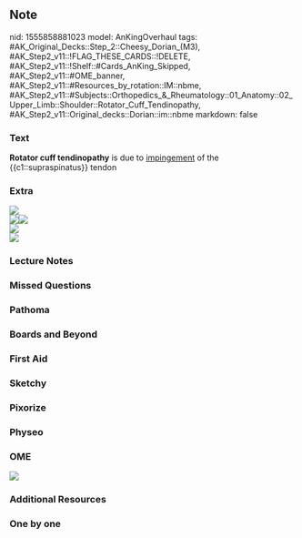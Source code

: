 ## Note
nid: 1555858881023
model: AnKingOverhaul
tags: #AK_Original_Decks::Step_2::Cheesy_Dorian_(M3), #AK_Step2_v11::!FLAG_THESE_CARDS::!DELETE, #AK_Step2_v11::!Shelf::#Cards_AnKing_Skipped, #AK_Step2_v11::#OME_banner, #AK_Step2_v11::#Resources_by_rotation::IM::nbme, #AK_Step2_v11::#Subjects::Orthopedics_&_Rheumatology::01_Anatomy::02_Upper_Limb::Shoulder::Rotator_Cuff_Tendinopathy, #AK_Step2_v11::Original_decks::Dorian::im::nbme
markdown: false

### Text
<b>Rotator cuff tendinopathy</b> is due to <u>impingement</u> of
the {{c1::supraspinatus}} tendon

### Extra
<div>
  <i><img src="paste-956862878973953.jpg"></i>
</div>
<div>
  <i><img src="womp%20(2).png"></i><i><img src="oh%20wow.png"></i>
</div>
<div>
  <i><img src="paste-6346960936108033.jpg"></i>
</div>
<div>
  <i><img src="paste-6333096781676545.jpg"></i>
</div>

### Lecture Notes


### Missed Questions


### Pathoma


### Boards and Beyond


### First Aid


### Sketchy


### Pixorize


### Physeo


### OME
<div class="ome-widget">
  <a href="https://onlinemeded.org?ref=anki"><img src=
  "_OME_AnkiFlashcards_General_4.png"></a>
</div>

### Additional Resources


### One by one

